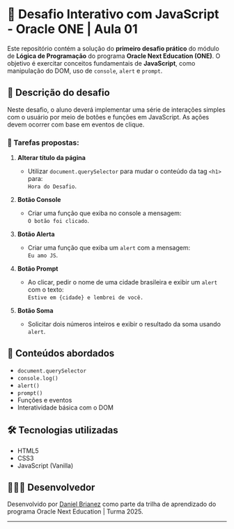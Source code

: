 # 🧪 Desafio Interativo com JavaScript - Oracle ONE | Aula 01

Este repositório contém a solução do **primeiro desafio prático** do módulo de **Lógica de Programação** do programa **Oracle Next Education (ONE)**. O objetivo é exercitar conceitos fundamentais de **JavaScript**, como manipulação do DOM, uso de `console`, `alert` e `prompt`.

## 🎯 Descrição do desafio

Neste desafio, o aluno deverá implementar uma série de interações simples com o usuário por meio de botões e funções em JavaScript. As ações devem ocorrer com base em eventos de clique.

### 🔧 Tarefas propostas:

1. **Alterar título da página**
   - Utilizar `document.querySelector` para mudar o conteúdo da tag `<h1>` para:  
     `Hora do Desafio`.

2. **Botão Console**
   - Criar uma função que exiba no console a mensagem:  
     `O botão foi clicado`.

3. **Botão Alerta**
   - Criar uma função que exiba um `alert` com a mensagem:  
     `Eu amo JS`.

4. **Botão Prompt**
   - Ao clicar, pedir o nome de uma cidade brasileira e exibir um `alert` com o texto:  
     `Estive em {cidade} e lembrei de você.`

5. **Botão Soma**
   - Solicitar dois números inteiros e exibir o resultado da soma usando `alert`.

## 📘 Conteúdos abordados

- `document.querySelector`
- `console.log()`
- `alert()`
- `prompt()`
- Funções e eventos
- Interatividade básica com o DOM

## 🛠️ Tecnologias utilizadas

- HTML5  
- CSS3  
- JavaScript (Vanilla)

## 👨🏽‍💻 Desenvolvedor

Desenvolvido por [Daniel Brianez](https://github.com/DanielBrianez) como parte da trilha de aprendizado do programa Oracle Next Education | Turma 2025.

---

